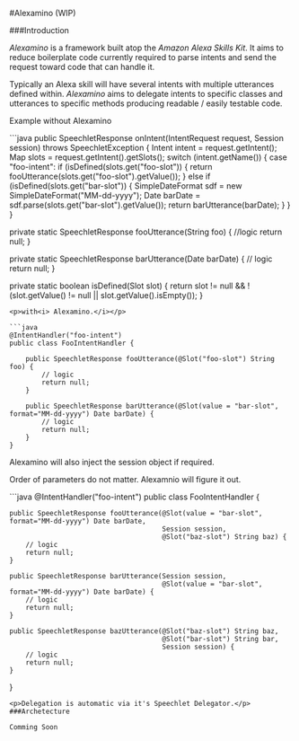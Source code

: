 #Alexamino (WIP)

###Introduction
<p><i>Alexamino</i> is a framework built atop the <i>Amazon Alexa Skills Kit</i>. It aims to reduce boilerplate code currently required to parse intents and send the request toward code that can handle it.</p>
<p>Typically an Alexa skill will have several intents with multiple utterances defined within. <i>Alexamino</i> aims to delegate intents to specific classes and utterances to specific methods producing readable / easily testable code. 
</p>
<p>Example without Alexamino</p>
```java
public SpeechletResponse onIntent(IntentRequest request, Session session) throws SpeechletException {
    Intent intent = request.getIntent();
    Map<String, Slot> slots = request.getIntent().getSlots();
    switch (intent.getName()) {
        case "foo-intent":
            if (isDefined(slots.get("foo-slot")) {
                return fooUtterance(slots.get("foo-slot").getValue());
            } else if (isDefined(slots.get("bar-slot")) {
                SimpleDateFormat sdf = new SimpleDateFormat("MM-dd-yyyy");
                Date barDate = sdf.parse(slots.get("bar-slot").getValue());
                return barUtterance(barDate);
            }
     }
}

private static SpeechletResponse fooUtterance(String foo) {
    //logic
    return null;
}

private static SpeechletResponse barUtterance(Date barDate) {
    // logic
    return null;
}

private static boolean isDefined(Slot slot) {
    return slot != null && !(slot.getValue() != null || slot.getValue().isEmpty());
}
```
<p>with<i> Alexamino.</i></p>

```java
@IntentHandler("foo-intent")
public class FooIntentHandler {
    
    public SpeechletResponse fooUtterance(@Slot("foo-slot") String foo) {
        // logic
        return null;
    }
    
    public SpeechletResponse barUtterance(@Slot(value = "bar-slot", format="MM-dd-yyyy") Date barDate) {
        // logic
        return null;
    }
}
```
<p>Alexamino will also inject the session object if required.</p>
<p>Order of parameters do not matter. Alexamnio will figure it out.</p>
```java
@IntentHandler("foo-intent")
public class FooIntentHandler {
    
    public SpeechletResponse fooUtterance(@Slot(value = "bar-slot", format="MM-dd-yyyy") Date barDate, 
                                          Session session, 
                                          @Slot("baz-slot") String baz) {
        // logic
        return null;
    }
    
    public SpeechletResponse barUtterance(Session session,
                                          @Slot(value = "bar-slot", format="MM-dd-yyyy") Date barDate) {
        // logic
        return null;
    }
    
    public SpeechletResponse bazUtterance(@Slot("baz-slot") String baz,
                                          @Slot("bar-slot") String bar,
                                          Session session) {
        // logic
        return null;
    }
}
```
<p>Delegation is automatic via it's Speechlet Delegator.</p>
###Archetecture

Comming Soon

